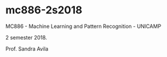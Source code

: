 # mc886-2s2018
MC886 - Machine Learning and Pattern Recognition - UNICAMP

2 semester 2018. 

Prof. Sandra Avila
